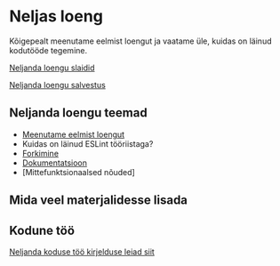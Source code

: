 # Neljas loeng

Kõigepealt meenutame eelmist loengut ja vaatame üle, kuidas on läinud kodutööde tegemine.


[Neljanda loengu slaidid](files/slaidid_04.pdf)

[Neljanda loengu salvestus]()

## Neljanda loengu teemad

- [Meenutame eelmist loengut](../loeng_03/about.md)
- Kuidas on läinud ESLint tööriistaga?
- [Forkimine](../../concepts/fork/about.md)
- [Dokumentatsioon](../../concepts/dokumentatsioon/about.md)
- [Mittefunktsionaalsed nõuded]


## Mida veel materjalidesse lisada

## Kodune töö

[Neljanda koduse töö kirjelduse leiad siit](../../docs/kodusedtood/kodune_04.md)